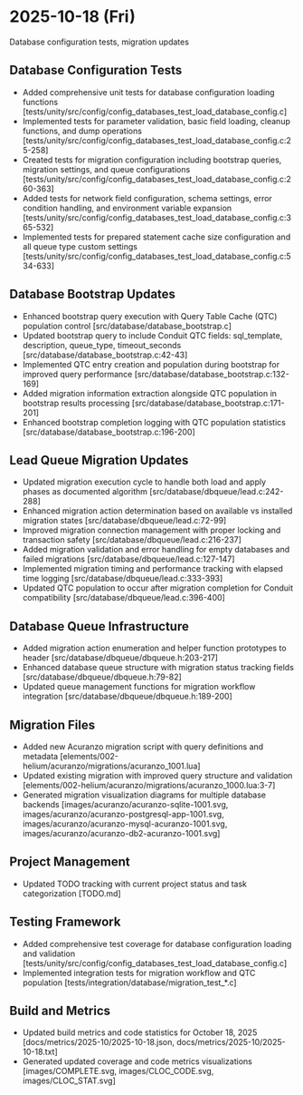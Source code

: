 # 2025-10-18 (Fri)

Database configuration tests, migration updates

## Database Configuration Tests

- Added comprehensive unit tests for database configuration loading functions [tests/unity/src/config/config_databases_test_load_database_config.c]
- Implemented tests for parameter validation, basic field loading, cleanup functions, and dump operations [tests/unity/src/config/config_databases_test_load_database_config.c:25-258]
- Created tests for migration configuration including bootstrap queries, migration settings, and queue configurations [tests/unity/src/config/config_databases_test_load_database_config.c:260-363]
- Added tests for network field configuration, schema settings, error condition handling, and environment variable expansion [tests/unity/src/config/config_databases_test_load_database_config.c:365-532]
- Implemented tests for prepared statement cache size configuration and all queue type custom settings [tests/unity/src/config/config_databases_test_load_database_config.c:534-633]

## Database Bootstrap Updates

- Enhanced bootstrap query execution with Query Table Cache (QTC) population control [src/database/database_bootstrap.c]
- Updated bootstrap query to include Conduit QTC fields: sql_template, description, queue_type, timeout_seconds [src/database/database_bootstrap.c:42-43]
- Implemented QTC entry creation and population during bootstrap for improved query performance [src/database/database_bootstrap.c:132-169]
- Added migration information extraction alongside QTC population in bootstrap results processing [src/database/database_bootstrap.c:171-201]
- Enhanced bootstrap completion logging with QTC population statistics [src/database/database_bootstrap.c:196-200]

## Lead Queue Migration Updates

- Updated migration execution cycle to handle both load and apply phases as documented algorithm [src/database/dbqueue/lead.c:242-288]
- Enhanced migration action determination based on available vs installed migration states [src/database/dbqueue/lead.c:72-99]
- Improved migration connection management with proper locking and transaction safety [src/database/dbqueue/lead.c:216-237]
- Added migration validation and error handling for empty databases and failed migrations [src/database/dbqueue/lead.c:127-147]
- Implemented migration timing and performance tracking with elapsed time logging [src/database/dbqueue/lead.c:333-393]
- Updated QTC population to occur after migration completion for Conduit compatibility [src/database/dbqueue/lead.c:396-400]

## Database Queue Infrastructure

- Added migration action enumeration and helper function prototypes to header [src/database/dbqueue/dbqueue.h:203-217]
- Enhanced database queue structure with migration status tracking fields [src/database/dbqueue/dbqueue.h:79-82]
- Updated queue management functions for migration workflow integration [src/database/dbqueue/dbqueue.h:189-200]

## Migration Files

- Added new Acuranzo migration script with query definitions and metadata [elements/002-helium/acuranzo/migrations/acuranzo_1001.lua]
- Updated existing migration with improved query structure and validation [elements/002-helium/acuranzo/migrations/acuranzo_1000.lua:3-7]
- Generated migration visualization diagrams for multiple database backends [images/acuranzo/acuranzo-sqlite-1001.svg, images/acuranzo/acuranzo-postgresql-app-1001.svg, images/acuranzo/acuranzo-mysql-acuranzo-1001.svg, images/acuranzo/acuranzo-db2-acuranzo-1001.svg]

## Project Management

- Updated TODO tracking with current project status and task categorization [TODO.md]

## Testing Framework

- Added comprehensive test coverage for database configuration loading and validation [tests/unity/src/config/config_databases_test_load_database_config.c]
- Implemented integration tests for migration workflow and QTC population [tests/integration/database/migration_test_*.c]

## Build and Metrics

- Updated build metrics and code statistics for October 18, 2025 [docs/metrics/2025-10/2025-10-18.json, docs/metrics/2025-10/2025-10-18.txt]
- Generated updated coverage and code metrics visualizations [images/COMPLETE.svg, images/CLOC_CODE.svg, images/CLOC_STAT.svg]